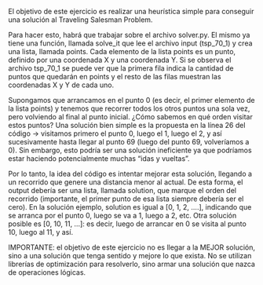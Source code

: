 El objetivo de este ejercicio es realizar una heurística simple para conseguir una solución al Traveling Salesman Problem. 

Para hacer esto, habrá que trabajar sobre el archivo solver.py. El mismo ya tiene una función, llamada solve_it que lee el archivo input (tsp_70_1) y crea una lista, llamada points. Cada elemento de la lista points es un punto, definido por una coordenada X y una coordenada Y.  Si se observa el archivo tsp_70_1 se puede ver que la primera fila indica la cantidad de puntos que quedarán en points y el resto de las filas muestran las coordenadas X y Y de cada uno.

Supongamos que arrancamos en el punto 0 (es decir, el primer elemento de la lista points) y tenemos que recorrer todos los otros puntos una sola vez, pero volviendo al final al punto inicial. ¿Cómo sabemos en qué orden visitar estos puntos? Una solución bien simple es la propuesta en la línea 26 del código -> visitamos primero el punto 0, luego el 1, luego el 2, y así sucesivamente hasta llegar al punto 69 (luego del punto 69, volveríamos a 0). Sin embargo, esto podría ser una solución ineficiente ya que podríamos estar haciendo potencialmente muchas “idas y vueltas”.

Por lo tanto, la idea del código es intentar mejorar esta solución, llegando a un recorrido que genere una distancia menor al actual. De esta forma, el output debería ser una lista, llamada solution, que marque el orden del recorrido (importante, el primer punto de esa lista siempre debería ser el cero). 
En la solución ejemplo, solution es igual a [0, 1, 2, ….], indicando que se arranca por el punto 0, luego se va a 1, luego a 2, etc. Otra solución posible es [0, 10, 11, …]: es decir, luego de arrancar en 0 se visita al punto 10, luego al 11, y así.

IMPORTANTE: el objetivo de este ejercicio no es llegar a la MEJOR solución, sino a una solución que tenga sentido y mejore lo que exista. No se utilizan librerías de optimización para resolverlo, sino armar una solución que nazca de operaciones lógicas.
